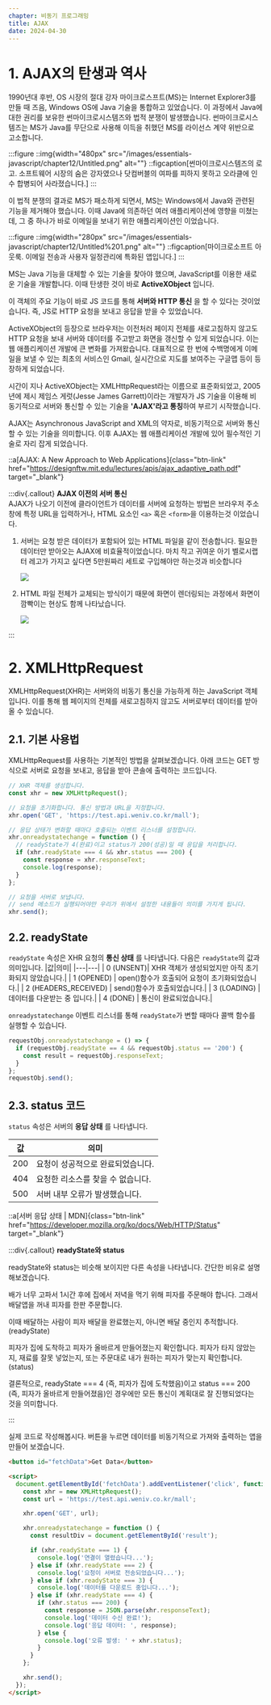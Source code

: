 ```yaml
---
chapter: 비동기 프로그래밍
title: AJAX
date: 2024-04-30
---
```


# 1. AJAX의 탄생과 역사

1990년대 후반, OS 시장의 절대 강자 마이크로스프트(MS)는 Internet Explorer3를 만들 때 즈음, Windows OS에 Java 기술을 통합하고 있었습니다. 이 과정에서 Java에 대한 권리를 보유한 썬마이크로시스템즈와 법적 분쟁이 발생했습니다. 썬마이크로시스템즈는 MS가 Java를 무단으로 사용해 이득을 취했던 MS를 라이선스 계약 위반으로 고소합니다.

:::figure
::img{width="480px" src="/images/essentials-javascript/chapter12/Untitled.png" alt=""}
::figcaption[썬마이크로시스템즈의 로고. 소프트웨어 시장의 숨은 강자였으나 닷컴버블의 여파를 피하지 못하고 오라클에 인수 합병되어 사라졌습니다.]
:::

이 법적 분쟁의 결과로 MS가 패소하게 되면서, MS는 Windows에서 Java와 관련된 기능을 제거해야 했습니다. 이때 Java에 의존하던 여러 애플리케이션에 영향을 미쳤는데, 그 중 하나가 바로 이메일을 보내기 위한 애플리케이션인 <Outlook>이었습니다.

:::figure
::img{width="280px" src="/images/essentials-javascript/chapter12/Untitled%201.png" alt=""}
::figcaption[마이크로소프트 아웃룩. 이메일 전송과 사용자 일정관리에 특화된 앱입니다.]
:::

MS는 Java 기능을 대체할 수 있는 기술을 찾아야 했으며, JavaScript를 이용한 새로운 기술을 개발합니다. 이때 탄생한 것이 바로 **ActiveXObject** 입니다.

이 객체의 주요 기능이 바로 JS 코드를 통해 **서버와 HTTP 통신** 을 할 수 있다는 것이었습니다. 즉, JS로 HTTP 요청을 보내고 응답을 받을 수 있었습니다.

ActiveXObject의 등장으로 브라우저는 이전처러 페이지 전체를 새로고침하지 않고도 HTTP 요청을 보내 서버와 데이터를 주고받고 화면을 갱신할 수 있게 되었습니다. 이는 웹 애플리케이션 개발에 큰 변화를 가져왔습니다. 대표적으로 한 번에 수백명에게 이메일을 보낼 수 있는 최초의 서비스인 Gmail, 실시간으로 지도를 보여주는 구글맵 등이 등장하게 되었습니다.

시간이 지나 ActiveXObject는 XMLHttpRequest라는 이름으로 표준화되었고, 2005년에 제시 제임스 게럿(Jesse James Garrett)이라는 개발자가 JS 기술을 이용해 비동기적으로 서버와 통신할 수 있는 기술을 **'AJAX'라고 통칭**하여 부르기 시작했습니다.

AJAX는 Asynchronous JavaScript and XML의 약자로, 비동기적으로 서버와 통신할 수 있는 기술을 의미합니다. 이후 AJAX는 웹 애플리케이션 개발에 있어 필수적인 기술로 자리 잡게 되었습니다.

::a[AJAX: A New Approach to Web Applications]{class="btn-link" href="https://designftw.mit.edu/lectures/apis/ajax_adaptive_path.pdf" target="\_blank"}

:::div{.callout}
**AJAX 이전의 서버 통신**  
AJAX가 나오기 이전에 클라이언트가 데이터를 서버에 요청하는 방법은 브라우저 주소창에 특정 URL을 입력하거나, HTML 요소인 `<a>` 혹은 `<form>`을 이용하는것 이었습니다.

1. 서버는 요청 받은 데이터가 포함되어 있는 HTML 파일을 같이 전송합니다. 필요한 데이터만 받아오는 AJAX에 비효율적이었습니다. 마치 작고 귀여운 아기 벨로시랩터 레고가 가지고 싶다면 5만원짜리 세트로 구입해야만 하는것과 비슷합니다

   ![](/images/essentials-javascript/chapter12/%25E1%2584%2589%25E1%2585%25B3%25E1%2584%258F%25E1%2585%25B3%25E1%2584%2585%25E1%2585%25B5%25E1%2586%25AB%25E1%2584%2589%25E1%2585%25A3%25E1%2586%25BA_2023-04-23_%25E1%2584%258B%25E1%2585%25A9%25E1%2584%258C%25E1%2585%25A5%25E1%2586%25AB_1.39.39.png)

2. HTML 파일 전체가 교체되는 방식이기 때문에 화면이 렌더링되는 과정에서 화면이 깜빡이는 현상도 함께 나타났습니다.

   ![](/images/essentials-javascript/chapter12/%25E1%2584%2589%25E1%2585%25B3%25E1%2584%258F%25E1%2585%25B3%25E1%2584%2585%25E1%2585%25B5%25E1%2586%25AB%25E1%2584%2589%25E1%2585%25A3%25E1%2586%25BA_2023-04-23_%25E1%2584%258B%25E1%2585%25A9%25E1%2584%258C%25E1%2585%25A5%25E1%2586%25AB_1.37.22.png)

:::

# 2. XMLHttpRequest

XMLHttpRequest(XHR)는 서버와의 비동기 통신을 가능하게 하는 JavaScript 객체입니다. 이를 통해 웹 페이지의 전체를 새로고침하지 않고도 서버로부터 데이터를 받아올 수 있습니다.

## 2.1. 기본 사용법

XMLHttpRequest를 사용하는 기본적인 방법을 살펴보겠습니다. 아래 코드는 GET 방식으로 서버로 요청을 보내고, 응답을 받아 콘솔에 출력하는 코드입니다.

```jsx
// XHR 객체를 생성합니다.
const xhr = new XMLHttpRequest();

// 요청을 초기화합니다. 통신 방법과 URL을 지정합니다.
xhr.open('GET', 'https://test.api.weniv.co.kr/mall');

// 응답 상태가 변화할 때마다 호출되는 이벤트 리스너를 설정합니다.
xhr.onreadystatechange = function () {
  // readyState가 4(완료)이고 status가 200(성공)일 때 응답을 처리합니다.
  if (xhr.readyState === 4 && xhr.status === 200) {
    const response = xhr.responseText;
    console.log(response);
  }
};

// 요청을 서버로 보냅니다.
// send 메소드가 실행되어야만 우리가 위에서 설정한 내용들이 의미를 가지게 됩니다.
xhr.send();
```

## 2.2. readyState

`readyState` 속성은 XHR 요청의 **통신 상태** 를 나타냅니다. 다음은 `readyState`의 값과 의미입니다.
|값|의미|
|---|---|
| 0 (UNSENT)| XHR 객체가 생성되었지만 아직 초기화되지 않았습니다.|
| 1 (OPENED) | open()함수가 호출되어 요청이 초기화되었습니다.|
| 2 (HEADERS_RECEIVED) | send()함수가 호출되었습니다.|
| 3 (LOADING) | 데이터를 다운받는 중 입니다.|
| 4 (DONE) | 통신이 완료되었습니다.|

`onreadystatechange` 이벤트 리스너를 통해 `readyState`가 변할 때마다 콜백 함수를 실행할 수 있습니다.

```jsx
requestObj.onreadystatechange = () => {
  if (requestObj.readyState == 4 && requestObj.status == '200') {
    const result = requestObj.responseText;
  }
};
requestObj.send();
```

## 2.3. status 코드

`status` 속성은 서버의 **응답 상태** 를 나타냅니다.

| 값  | 의미                              |
| --- | --------------------------------- |
| 200 | 요청이 성공적으로 완료되었습니다. |
| 404 | 요청한 리소스를 찾을 수 없습니다. |
| 500 | 서버 내부 오류가 발생했습니다.    |

::a[서버 응답 상태 | MDN]{class="btn-link" href="https://developer.mozilla.org/ko/docs/Web/HTTP/Status" target="\_blank"}

:::div{.callout}
**readyState와 status**

readyState와 status는 비슷해 보이지만 다른 속성을 나타냅니다. 간단한 비유로 설명해보겠습니다.

배가 너무 고파서 1시간 후에 집에서 저녁을 먹기 위해 피자를 주문해야 합니다. 그래서 배달앱을 꺼내 피자를 한판 주문합니다.

이때 배달하는 사람이 피자 배달을 완료했는지, 아니면 배달 중인지 추적합니다. (readyState)

피자가 집에 도착하고 피자가 올바르게 만들어졌는지 확인합니다. 피자가 타지 않았는지, 재료를 잘못 넣었는지, 또는 주문대로 내가 원하는 피자가 맞는지 확인합니다. (status)

결론적으로, readyState === 4 (즉, 피자가 집에 도착했음)이고 status === 200 (즉, 피자가 올바르게 만들어졌음)인 경우에만 모든 통신이 계획대로 잘 진행되었다는 것을 의미합니다.

:::

실제 코드로 작성해봅시다. 버튼을 누르면 데이터를 비동기적으로 가져와 출력하는 앱을 만들어 보겠습니다.

```html
<button id="fetchData">Get Data</button>

<script>
  document.getElementById('fetchData').addEventListener('click', function () {
    const xhr = new XMLHttpRequest();
    const url = 'https://test.api.weniv.co.kr/mall';

    xhr.open('GET', url);

    xhr.onreadystatechange = function () {
      const resultDiv = document.getElementById('result');

      if (xhr.readyState === 1) {
        console.log('연결이 열렸습니다...');
      } else if (xhr.readyState === 2) {
        console.log('요청이 서버로 전송되었습니다...');
      } else if (xhr.readyState === 3) {
        console.log('데이터를 다운로드 중입니다...');
      } else if (xhr.readyState === 4) {
        if (xhr.status === 200) {
          const response = JSON.parse(xhr.responseText);
          console.log('데이터 수신 완료!');
          console.log('응답 데이터: ', response);
        } else {
          console.log('오류 발생: ' + xhr.status);
        }
      }
    };

    xhr.send();
  });
</script>
```
